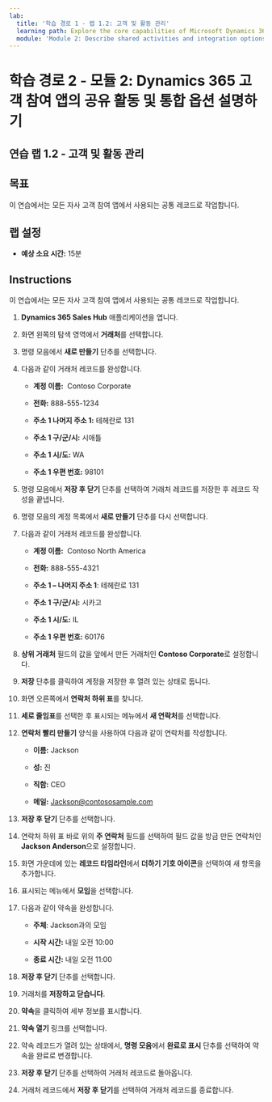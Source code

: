 ```yaml
---
lab:
  title: '학습 경로 1 - 랩 1.2: 고객 및 활동 관리'
  learning path: Explore the core capabilities of Microsoft Dynamics 365 customer engagement apps
  module: 'Module 2: Describe shared activities and integration options in Dynamics 365 customer engagement apps'
---
```


학습 경로 2 - 모듈 2: Dynamics 365 고객 참여 앱의 공유 활동 및 통합 옵션 설명하기
========================

## 연습 랩 1.2 - 고객 및 활동 관리

## 목표

이 연습에서는 모든 자사 고객 참여 앱에서 사용되는 공통 레코드로 작업합니다. 

## 랩 설정

  - **예상 소요 시간:** 15분

## Instructions

이 연습에서는 모든 자사 고객 참여 앱에서 사용되는 공통 레코드로 작업합니다. 

1. **Dynamics 365 Sales Hub** 애플리케이션을 엽니다.

2. 화면 왼쪽의 탐색 영역에서 **거래처**를 선택합니다.

3. 명령 모음에서 **새로 만들기** 단추를 선택합니다.

4. 다음과 같이 거래처 레코드를 완성합니다.

    - **계정 이름:**  Contoso Corporate

    - **전화:** 888-555-1234

    - **주소 1 나머지 주소 1:** 테헤란로 131<sup data-htmlnode=""></sup>

    - **주소 1 구/군/시:** 시애틀

    - **주소 1 시/도:** WA

    - **주소 1 우편 번호:** 98101

5. 명령 모음에서 **저장 후 닫기** 단추를 선택하여 거래처 레코드를 저장한 후 레코드 작성을 끝냅니다.

6. 명령 모음의 계정 목록에서 **새로 만들기** 단추를 다시 선택합니다.

7. 다음과 같이 거래처 레코드를 완성합니다.

    - **계정 이름:**  Contoso North America

    - **전화:** 888-555-4321

    - **주소 1 – 나머지 주소 1**: 테헤란로 131<sup data-htmlnode=""></sup>

    - **주소 1 구/군/시:** 시카고

    - **주소 1 시/도:** IL

    - **주소 1 우편 번호:** 60176

8. **상위 거래처** 필드의 값을 앞에서 만든 거래처인 **Contoso Corporate**로 설정합니다.

9. **저장** 단추를 클릭하여 계정을 저장한 후 열려 있는 상태로 둡니다.

10. 화면 오른쪽에서 **연락처 하위 표**를 찾니다.

11. **세로 줄임표**를 선택한 후 표시되는 메뉴에서 **새 연락처**를 선택합니다.

12. **연락처 빨리 만들기** 양식을 사용하여 다음과 같이 연락처를 작성합니다.

    - **이름:** Jackson

    - **성:** 진

    - **직함:** CEO

    - **메일:** [Jackson@contososample.com](mailto:Jackson@contososample.com)

13. **저장 후 닫기** 단추를 선택합니다.

14. 연락처 하위 표 바로 위의 **주 연락처** 필드를 선택하여 필드 값을 방금 만든 연락처인 **Jackson Anderson**으로 설정합니다.

15. 화면 가운데에 있는 **레코드 타임라인**에서 **더하기 기호 아이콘**을 선택하여 새 항목을 추가합니다.

16. 표시되는 메뉴에서 **모임**을 선택합니다.

17. 다음과 같이 약속을 완성합니다.

    - **주체**: Jackson과의 모임

    - **시작 시간:** 내일 오전 10:00

    - **종료 시간:** 내일 오전 11:00

18. **저장 후 닫기** 단추를 선택합니다.

19. 거래처를 **저장하고 닫습니다**.

20. **약속**을 클릭하여 세부 정보를 표시합니다.

21. **약속 열기** 링크를 선택합니다.

22. 약속 레코드가 열려 있는 상태에서, **명령 모음**에서 **완료로 표시** 단추를 선택하여 약속을 완료로 변경합니다.

23. **저장 후 닫기** 단추를 선택하여 거래처 레코드로 돌아옵니다.

24. 거래처 레코드에서 **저장 후 닫기**를 선택하여 거래처 레코드를 종료합니다.

